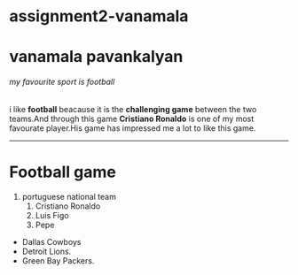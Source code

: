 # assignment2-vanamala
# vanamala pavankalyan 
###### my favourite sport is football

i like **football**  beacause it is the **challenging  game** between the two teams.And through this game **Cristiano Ronaldo** is one of my most favourate player.His game has impressed me  a lot to like this game.

------

# Football game

1. portuguese national team
    1. Cristiano Ronaldo
    2. Luis Figo
    3. Pepe

* Dallas Cowboys
* Detroit Lions.
* Green Bay Packers.



